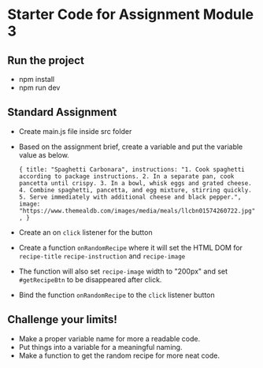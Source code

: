 # Starter Code for Assignment Module 3

## Run the project
- npm install
- npm run dev

## Standard Assignment
- Create main.js file inside src folder
- Based on the assignment brief, create a variable and put the variable value as below.
  
  `{
    title: "Spaghetti Carbonara",
    instructions:
      "1. Cook spaghetti according to package instructions. 2. In a separate pan, cook pancetta until crispy. 3. In a bowl, whisk eggs and grated cheese. 4. Combine spaghetti, pancetta, and egg mixture, stirring quickly. 5. Serve immediately with additional cheese and black pepper.",
    image: "https://www.themealdb.com/images/media/meals/llcbn01574260722.jpg",
  }`
- Create an on `click` listener for the button
- Create a function `onRandomRecipe` where it will set the HTML DOM for `recipe-title` `recipe-instruction` and `recipe-image`
- The function will also set `recipe-image` width to "200px" and set `#getRecipeBtn` to be disappeared after click.
- Bind the function `onRandomRecipe` to the `click` listener button

## Challenge your limits!
- Make a proper variable name for more a readable code.
- Put things into a variable for a meaningful naming.
- Make a function to get the random recipe for more neat code.

